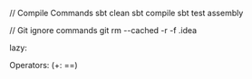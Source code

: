 // Compile Commands
sbt clean
sbt compile
sbt test assembly

// Git ignore commands
git rm --cached -r -f .idea

lazy:

Operators: (+: ==)